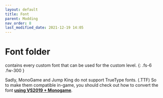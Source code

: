 ```yaml
---
layout: default
title: Font
parent: Modding
nav_order: 8
last_modified_date: 2021-12-19 14:05
---
```


# Font folder

contains every custom font that can be used for the custom level.<!-- more -->
{: .fs-6 .fw-300 }

Sadly, MonoGame and Jump King do not support TrueType fonts. (.TTF) So to make them compatible in-game, you should check out how to convert the font [**using VS2019 + Monogame**](../../tools/vs2019-monogame/). 
